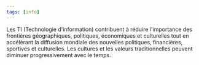 ```yaml
---
tags: [info]
---
```


Les TI (Technologie d'information) contribuent à réduire l'importance des frontières géographiques, politiques, économiques et culturelles tout en accélérant la diffusion mondiale des nouvelles politiques, financières, sportives et culturelles. Les cultures et les valeurs traditionnelles peuvent diminuer progressivement avec le temps.